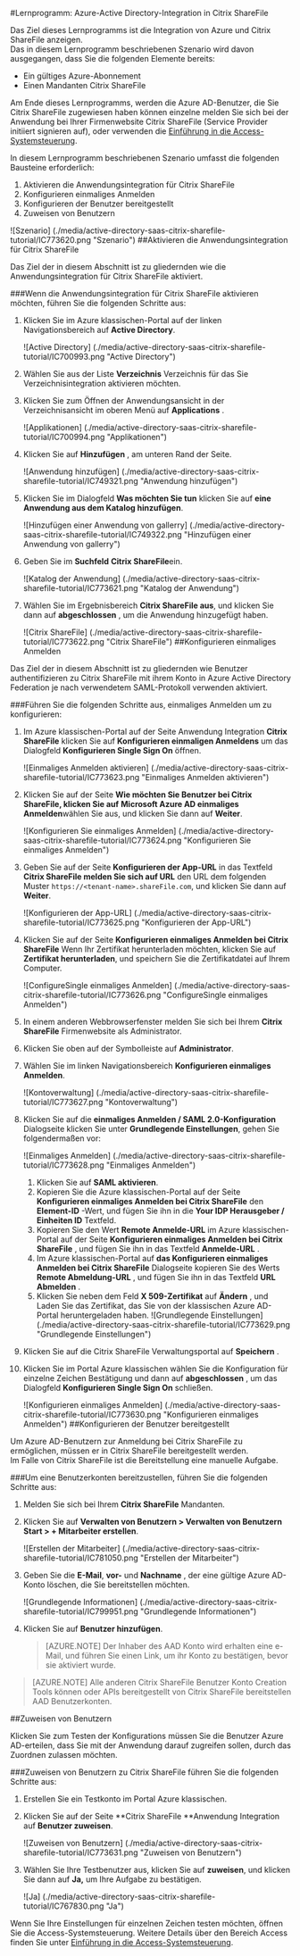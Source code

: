 <properties 
    pageTitle="Lernprogramm: Azure-Active Directory-Integration in Citrix ShareFile | Microsoft Azure" 
    description="Erfahren Sie, wie Sie mit Citrix ShareFile mit Azure Active Directory einmaliges Anmelden, automatisierte Bereitstellung und mehr aktiviert!" 
    services="active-directory" 
    authors="jeevansd"  
    documentationCenter="na" 
    manager="femila"/>
<tags 
    ms.service="active-directory" 
    ms.devlang="na" 
    ms.topic="article" 
    ms.tgt_pltfrm="na" 
    ms.workload="identity" 
    ms.date="09/29/2016" 
    ms.author="jeedes" />

#<a name="tutorial-azure-active-directory-integration-with-citrix-sharefile"></a>Lernprogramm: Azure-Active Directory-Integration in Citrix ShareFile

Das Ziel dieses Lernprogramms ist die Integration von Azure und Citrix ShareFile anzeigen.  
Das in diesem Lernprogramm beschriebenen Szenario wird davon ausgegangen, dass Sie die folgenden Elemente bereits:

-   Ein gültiges Azure-Abonnement
-   Einen Mandanten Citrix ShareFile

Am Ende dieses Lernprogramms, werden die Azure AD-Benutzer, die Sie Citrix ShareFile zugewiesen haben können einzelne melden Sie sich bei der Anwendung bei Ihrer Firmenwebsite Citrix ShareFile (Service Provider initiiert signieren auf), oder verwenden die [Einführung in die Access-Systemsteuerung](active-directory-saas-access-panel-introduction.md).

In diesem Lernprogramm beschriebenen Szenario umfasst die folgenden Bausteine erforderlich:

1.  Aktivieren die Anwendungsintegration für Citrix ShareFile
2.  Konfigurieren einmaliges Anmelden
3.  Konfigurieren der Benutzer bereitgestellt
4.  Zuweisen von Benutzern

![Szenario] (./media/active-directory-saas-citrix-sharefile-tutorial/IC773620.png "Szenario")
##<a name="enabling-the-application-integration-for-citrix-sharefile"></a>Aktivieren die Anwendungsintegration für Citrix ShareFile

Das Ziel der in diesem Abschnitt ist zu gliedernden wie die Anwendungsintegration für Citrix ShareFile aktiviert.

###<a name="to-enable-the-application-integration-for-citrix-sharefile-perform-the-following-steps"></a>Wenn die Anwendungsintegration für Citrix ShareFile aktivieren möchten, führen Sie die folgenden Schritte aus:

1.  Klicken Sie im Azure klassischen-Portal auf der linken Navigationsbereich auf **Active Directory**.

    ![Active Directory] (./media/active-directory-saas-citrix-sharefile-tutorial/IC700993.png "Active Directory")

2.  Wählen Sie aus der Liste **Verzeichnis** Verzeichnis für das Sie Verzeichnisintegration aktivieren möchten.

3.  Klicken Sie zum Öffnen der Anwendungsansicht in der Verzeichnisansicht im oberen Menü auf **Applications** .

    ![Applikationen] (./media/active-directory-saas-citrix-sharefile-tutorial/IC700994.png "Applikationen")

4.  Klicken Sie auf **Hinzufügen** , am unteren Rand der Seite.

    ![Anwendung hinzufügen] (./media/active-directory-saas-citrix-sharefile-tutorial/IC749321.png "Anwendung hinzufügen")

5.  Klicken Sie im Dialogfeld **Was möchten Sie tun** klicken Sie auf **eine Anwendung aus dem Katalog hinzufügen**.

    ![Hinzufügen einer Anwendung von gallerry] (./media/active-directory-saas-citrix-sharefile-tutorial/IC749322.png "Hinzufügen einer Anwendung von gallerry")

6.  Geben Sie im **Suchfeld** **Citrix ShareFile**ein.

    ![Katalog der Anwendung] (./media/active-directory-saas-citrix-sharefile-tutorial/IC773621.png "Katalog der Anwendung")

7.  Wählen Sie im Ergebnisbereich **Citrix ShareFile aus**, und klicken Sie dann auf **abgeschlossen** , um die Anwendung hinzugefügt haben.

    ![Citrix ShareFile] (./media/active-directory-saas-citrix-sharefile-tutorial/IC773622.png "Citrix ShareFile")
##<a name="configuring-single-sign-on"></a>Konfigurieren einmaliges Anmelden

Das Ziel der in diesem Abschnitt ist zu gliedernden wie Benutzer authentifizieren zu Citrix ShareFile mit ihrem Konto in Azure Active Directory Federation je nach verwendetem SAML-Protokoll verwenden aktiviert.

###<a name="to-configure-single-sign-on-perform-the-following-steps"></a>Führen Sie die folgenden Schritte aus, einmaliges Anmelden um zu konfigurieren:

1.  Im Azure klassischen-Portal auf der Seite Anwendung Integration **Citrix ShareFile** klicken Sie auf **Konfigurieren einmaligen Anmeldens** um das Dialogfeld **Konfigurieren Single Sign On** öffnen.

    ![Einmaliges Anmelden aktivieren] (./media/active-directory-saas-citrix-sharefile-tutorial/IC773623.png "Einmaliges Anmelden aktivieren")

2.  Klicken Sie auf der Seite **Wie möchten Sie Benutzer bei Citrix ShareFile, klicken Sie auf** **Microsoft Azure AD einmaliges Anmelden**wählen Sie aus, und klicken Sie dann auf **Weiter**.

    ![Konfigurieren Sie einmaliges Anmelden] (./media/active-directory-saas-citrix-sharefile-tutorial/IC773624.png "Konfigurieren Sie einmaliges Anmelden")

3.  Geben Sie auf der Seite **Konfigurieren der App-URL** in das Textfeld **Citrix ShareFile melden Sie sich auf URL** den URL dem folgenden Muster `https://<tenant-name>.shareFile.com`, und klicken Sie dann auf **Weiter**.

    ![Konfigurieren der App-URL] (./media/active-directory-saas-citrix-sharefile-tutorial/IC773625.png "Konfigurieren der App-URL")

4.  Klicken Sie auf der Seite **Konfigurieren einmaliges Anmelden bei Citrix ShareFile** Wenn Ihr Zertifikat herunterladen möchten, klicken Sie auf **Zertifikat herunterladen**, und speichern Sie die Zertifikatdatei auf Ihrem Computer.

    ![ConfigureSingle einmaliges Anmelden] (./media/active-directory-saas-citrix-sharefile-tutorial/IC773626.png "ConfigureSingle einmaliges Anmelden")

5.  In einem anderen Webbrowserfenster melden Sie sich bei Ihrem **Citrix ShareFile** Firmenwebsite als Administrator.

6.  Klicken Sie oben auf der Symbolleiste auf **Administrator**.

7.  Wählen Sie im linken Navigationsbereich **Konfigurieren einmaliges Anmelden**.

    ![Kontoverwaltung] (./media/active-directory-saas-citrix-sharefile-tutorial/IC773627.png "Kontoverwaltung")

8.  Klicken Sie auf die **einmaliges Anmelden / SAML 2.0-Konfiguration** Dialogseite klicken Sie unter **Grundlegende Einstellungen**, gehen Sie folgendermaßen vor:

    ![Einmaliges Anmelden] (./media/active-directory-saas-citrix-sharefile-tutorial/IC773628.png "Einmaliges Anmelden")

    1.  Klicken Sie auf **SAML aktivieren**.
    2.  Kopieren Sie die Azure klassischen-Portal auf der Seite **Konfigurieren einmaliges Anmelden bei Citrix ShareFile** den **Element-ID** -Wert, und fügen Sie ihn in die **Your IDP Herausgeber / Einheiten ID** Textfeld.
    3.  Kopieren Sie den Wert **Remote Anmelde-URL** im Azure klassischen-Portal auf der Seite **Konfigurieren einmaliges Anmelden bei Citrix ShareFile** , und fügen Sie ihn in das Textfeld **Anmelde-URL** .
    4.  Im Azure klassischen-Portal auf **das Konfigurieren einmaliges Anmelden bei Citrix ShareFile** Dialogseite kopieren Sie des Werts **Remote Abmeldung-URL** , und fügen Sie ihn in das Textfeld **URL Abmelden** .
    5.  Klicken Sie neben dem Feld **X 509-Zertifikat** auf **Ändern** , und Laden Sie das Zertifikat, das Sie von der klassischen Azure AD-Portal heruntergeladen haben.
        ![Grundlegende Einstellungen] (./media/active-directory-saas-citrix-sharefile-tutorial/IC773629.png "Grundlegende Einstellungen")

9.  Klicken Sie auf die Citrix ShareFile Verwaltungsportal auf **Speichern** .

10. Klicken Sie im Portal Azure klassischen wählen Sie die Konfiguration für einzelne Zeichen Bestätigung und dann auf **abgeschlossen** , um das Dialogfeld **Konfigurieren Single Sign On** schließen.

    ![Konfigurieren einmaliges Anmelden] (./media/active-directory-saas-citrix-sharefile-tutorial/IC773630.png "Konfigurieren einmaliges Anmelden")
##<a name="configuring-user-provisioning"></a>Konfigurieren der Benutzer bereitgestellt

Um Azure AD-Benutzern zur Anmeldung bei Citrix ShareFile zu ermöglichen, müssen er in Citrix ShareFile bereitgestellt werden.  
Im Falle von Citrix ShareFile ist die Bereitstellung eine manuelle Aufgabe.

###<a name="to-provision-a-user-accounts-perform-the-following-steps"></a>Um eine Benutzerkonten bereitzustellen, führen Sie die folgenden Schritte aus:

1.  Melden Sie sich bei Ihrem **Citrix ShareFile** Mandanten.

2.  Klicken Sie auf **Verwalten von Benutzern \> Verwalten von Benutzern Start \> + Mitarbeiter erstellen**.

    ![Erstellen der Mitarbeiter] (./media/active-directory-saas-citrix-sharefile-tutorial/IC781050.png "Erstellen der Mitarbeiter")

3.  Geben Sie die **E-Mail**, **vor-** und **Nachname** , der eine gültige Azure AD-Konto löschen, die Sie bereitstellen möchten.

    ![Grundlegende Informationen] (./media/active-directory-saas-citrix-sharefile-tutorial/IC799951.png "Grundlegende Informationen")

4.  Klicken Sie auf **Benutzer hinzufügen**.

    >[AZURE.NOTE] Der Inhaber des AAD Konto wird erhalten eine e-Mail, und führen Sie einen Link, um ihr Konto zu bestätigen, bevor sie aktiviert wurde.

>[AZURE.NOTE] Alle anderen Citrix ShareFile Benutzer Konto Creation Tools können oder APIs bereitgestellt von Citrix ShareFile bereitstellen AAD Benutzerkonten.

##<a name="assigning-users"></a>Zuweisen von Benutzern

Klicken Sie zum Testen der Konfigurations müssen Sie die Benutzer Azure AD-erteilen, dass Sie mit der Anwendung darauf zugreifen sollen, durch das Zuordnen zulassen möchten.

###<a name="to-assign-users-to-citrix-sharefile-perform-the-following-steps"></a>Zuweisen von Benutzern zu Citrix ShareFile führen Sie die folgenden Schritte aus:

1.  Erstellen Sie ein Testkonto im Portal Azure klassischen.

2.  Klicken Sie auf der Seite **Citrix ShareFile **Anwendung Integration auf **Benutzer zuweisen**.

    ![Zuweisen von Benutzern] (./media/active-directory-saas-citrix-sharefile-tutorial/IC773631.png "Zuweisen von Benutzern")

3.  Wählen Sie Ihre Testbenutzer aus, klicken Sie auf **zuweisen**, und klicken Sie dann auf **Ja,** um Ihre Aufgabe zu bestätigen.

    ![Ja] (./media/active-directory-saas-citrix-sharefile-tutorial/IC767830.png "Ja")

Wenn Sie Ihre Einstellungen für einzelnen Zeichen testen möchten, öffnen Sie die Access-Systemsteuerung. Weitere Details über den Bereich Access finden Sie unter [Einführung in die Access-Systemsteuerung](active-directory-saas-access-panel-introduction.md).
